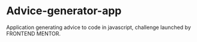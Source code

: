 # Advice-generator-app
Application generating advice to code in javascript, challenge launched by FRONTEND MENTOR.
